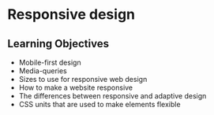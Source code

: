 # Responsive design
## Learning Objectives
* Mobile-first design
* Media-queries
* Sizes to use for responsive web design
* How to make a website responsive
* The differences between responsive and adaptive design
* CSS units that are used to make elements flexible

